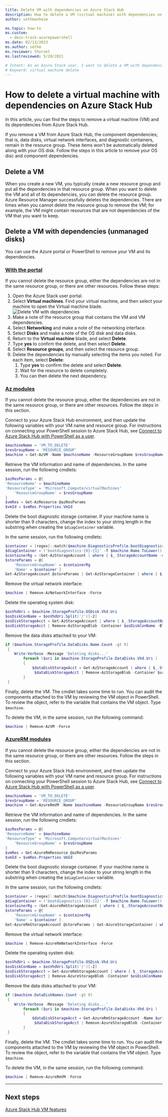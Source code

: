 ```yaml
---
title: Delete VM with dependencies on Azure Stack Hub 
description: How to delete a VM (virtual machine) with dependencies on Azure Stack Hub
author: sethmanheim

ms.topic: how-to
ms.custom:
  - devx-track-azurepowershell
ms.date: 02/13/2023
ms.author: sethm
ms.reviewer: thoroet
ms.lastreviewed: 5/20/2021

# Intent: As an Azure Stack user, I want to delete a VM with dependencies in Azure Stack Hub.
# Keyword: virtual machine delete
---
```


# How to delete a virtual machine with dependencies on Azure Stack Hub

In this article, you can find the steps to remove a virtual machine (VM) and its dependencies from Azure Stack Hub.

If you remove a VM from Azure Stack Hub, the component dependencies; that is, data disks, virtual network interfaces, and diagnostic containers, remain in the resource group. These items won't be automatically deleted along with your OS disk. Follow the steps in this article to remove your OS disc and component dependencies.

## Delete a VM

When you create a new VM, you typically create a new resource group and put all the dependencies in that resource group. When you want to delete the VM and all of its dependencies, you can delete the resource group. Azure Resource Manager successfully deletes the dependencies. There are times when you cannot delete the resource group to remove the VM; for example, the VM might contain resources that are not dependencies of the VM that you want to keep.

## Delete a VM with dependencies (unmanaged disks)

You can use the Azure portal or PowerShell to remove your VM and its dependencies.

### [With the portal](#tab/portal)

If you cannot delete the resource group, either the dependencies are not in the same resource group, or there are other resources. Follow these steps:

1. Open the Azure Stack user portal.
1. Select **Virtual machines**. Find your virtual machine, and then select your machine to open the Virtual machine blade.  
![Delete VM with dependencies](./media/delete-vm/azure-stack-hub-delete-vm-portal.png)  
1. Make a note of the resource group that contains the VM and VM dependencies.
1. Select **Networking** and make a note of the networking interface.
1. Select **Disks** and make a note of the OS disk and data disks.
1. Return to the **Virtual machine** blade, and select **Delete**.
1. Type **yes** to confirm the delete, and then select **Delete**.
1. Select **Resource groups**, and then select the resource group.
1. Delete the dependencies by manually selecting the items you noted. For each item, select **Delete**:
    1. Type **yes** to confirm the delete and select **Delete**.
    2. Wait for the resource to delete completely.
    3. You can then delete the next dependency.

### [Az modules](#tab/ps-az)

If you cannot delete the resource group, either the dependencies are not in the same resource group, or there are other resources. Follow the steps in this section.

Connect to your Azure Stack Hub environment, and then update the following variables with your VM name and resource group. For instructions on connecting your PowerShell session to Azure Stack Hub, see [Connect to Azure Stack Hub with PowerShell as a user](azure-stack-powershell-configure-user.md).

```powershell
$machineName = 'VM_TO_DELETE'
$resGroupName = 'RESOURCE_GROUP'
$machine = Get-AzVM -Name $machineName -ResourceGroupName $resGroupName
```

Retrieve the VM information and name of dependencies. In the same session, run the following cmdlets:

```powershell
$azResParams = @{
'ResourceName' = $machineName
'ResourceType' = 'Microsoft.Compute/virtualMachines'
    'ResourceGroupName' = $resGroupName
}
$vmRes = Get-AzResource @azResParams
$vmId = $vmRes.Properties.VmId
```

Delete the boot diagnostic storage container. If your machine name is shorter than 9 characters, change the index to your string length in the substring when creating the `$diagContainer` variable.

In the same session, run the following cmdlets:

```powershell
$container = [regex]::match($machine.DiagnosticsProfile.bootDiagnostics.storageUri, '^http[s]?://(.+?)\.').groups[1].value
$diagContainer = ('bootdiagnostics-{0}-{1}' -f $machine.Name.ToLower().Substring(0, 9), $vmId)
$containerRg = (Get-AzStorageAccount | where { $_.StorageAccountName -eq $container }).ResourceGroupName
$storeParams = @{
    'ResourceGroupName' = $containerRg
    'Name' = $container }
Get-AzStorageAccount @storeParams | Get-AzStorageContainer | where { $_.Name-eq $diagContainer } | Remove-AzStorageContainer -Force
```

Remove the virtual network interface:

```powershell
$machine | Remove-AzNetworkInterface -Force
```

Delete the operating system disk:

```powershell
$osVhdUri = $machine.StorageProfile.OSDisk.Vhd.Uri
$osDiskConName = $osVhdUri.Split('/')[-2]
$osDiskStorageAcct = Get-AzStorageAccount | where { $_.StorageAccountName -eq $osVhdUri.Split('/')[2].Split('.')[0] }
$osDiskStorageAcct | Remove-AzStorageBlob -Container $osDiskConName -Blob $osVhdUri.Split('/')[-1] -Confirm:$true
```

Remove the data disks attached to your VM:

```powershell
if ($machine.StorageProfile.DataDisks.Name.Count -gt 0)
 {
    Write-Verbose -Message 'Deleting disks...'
        foreach ($uri in $machine.StorageProfile.DataDisks.Vhd.Uri )
        {
            $dataDiskStorageAcct = Get-AzStorageAccount | where { $_.StorageAccountName -eq $uri.Split('/')[2].Split('.')[0]
             $dataDiskStorageAcct | Remove-AzStorageBlob -Container $uri.Split('/')[-2] -Blob $uri.Split('/')[-1] -ea Ignore -Confirm:$true
        }
 }
```

Finally, delete the VM. The cmdlet takes some time to run. You can audit the components attached to the VM by reviewing the VM object in PowerShell. To review the object, refer to the variable that contains the VM object. Type `$machine`.

To delete the VM, in the same session, run the following command:

```powershell
$machine | Remove-AzVM -Force
```

### [AzureRM modules](#tab/ps-azureRM)

If you cannot delete the resource group, either the dependencies are not in the same resource group, or there are other resources. Follow the steps in this section.

Connect to your Azure Stack Hub environment, and then update the following variables with your VM name and resource group. For instructions on connecting your PowerShell session to Azure Stack Hub, see [Connect to Azure Stack Hub with PowerShell as a user](azure-stack-powershell-configure-user.md).

```powershell
$machineName = 'VM_TO_DELETE'
$resGroupName = 'RESOURCE_GROUP'
$machine = Get-AzureRmVM -Name $machineName -ResourceGroupName $resGroupName
```

Retrieve the VM information and name of dependencies. In the same session, run the following cmdlets:

```powershell
$azResParams = @{
'ResourceName' = $machineName
'ResourceType' = 'Microsoft.Compute/virtualMachines'
    'ResourceGroupName' = $resGroupName
}
$vmRes = Get-AzureRmResource @azResParams
$vmId = $vmRes.Properties.VmId
```

Delete the boot diagnostic storage container. If your machine name is shorter than 9 characters, change the index to your string length in the substring when creating the `$diagContainer` variable.

In the same session, run the following cmdlets:

```powershell
$container = [regex]::match($machine.DiagnosticsProfile.bootDiagnostics.storageUri, '^http[s]?://(.+?)\.').groups[1].value
$diagContainer = ('bootdiagnostics-{0}-{1}' -f $machine.Name.ToLower().Substring(0, 9), $vmId)
$containerRg = (Get-AzureRmStorageAccount | where { $_.StorageAccountName -eq $container }).ResourceGroupName
$storeParams = @{
    'ResourceGroupName' = $containerRg
    'Name' = $container }
Get-AzureRmStorageAccount @storeParams | Get-AzureStorageContainer | where { $_.Name-eq $diagContainer } | Remove-AzureStorageContainer -Force
```

Remove the virtual network interface:

```powershell
$machine | Remove-AzureRmNetworkInterface -Force
```

Delete the operating system disk:

```powershell
$osVhdUri = $machine.StorageProfile.OSDisk.Vhd.Uri
$osDiskConName = $osVhdUri.Split('/')[-2]
$osDiskStorageAcct = Get-AzureRmStorageAccount | where { $_.StorageAccountName -eq $osVhdUri.Split('/')[2].Split('.')[0] }
$osDiskStorageAcct | Remove-AzureStorageBlob -Container $osDiskConName -Blob $osVhdUri.Split('/')[-1]
```

Remove the data disks attached to your VM:

```powershell
if ($machine.DataDiskNames.Count -gt 0)
 {
    Write-Verbose -Message 'Deleting disks...'
        foreach ($uri in $machine.StorageProfile.DataDisks.Vhd.Uri )
        {
            $dataDiskStorageAcct = Get-AzureRmStorageAccount -Name $uri.Split('/')[2].Split('.')[0]
             $dataDiskStorageAcct | Remove-AzureStorageBlob -Container $uri.Split('/')[-2] -Blob $uri.Split('/')[-1] -ea Ignore
        }
 }
```

Finally, delete the VM. The cmdlet takes some time to run. You can audit the components attached to the VM by reviewing the VM object in PowerShell. To review the object, refer to the variable that contains the VM object. Type `$machine`.

To delete the VM, in the same session, run the following command:

```powershell
$machine | Remove-AzureRmVM -Force
```

---

## Next steps

[Azure Stack Hub VM features](azure-stack-vm-considerations.md)

